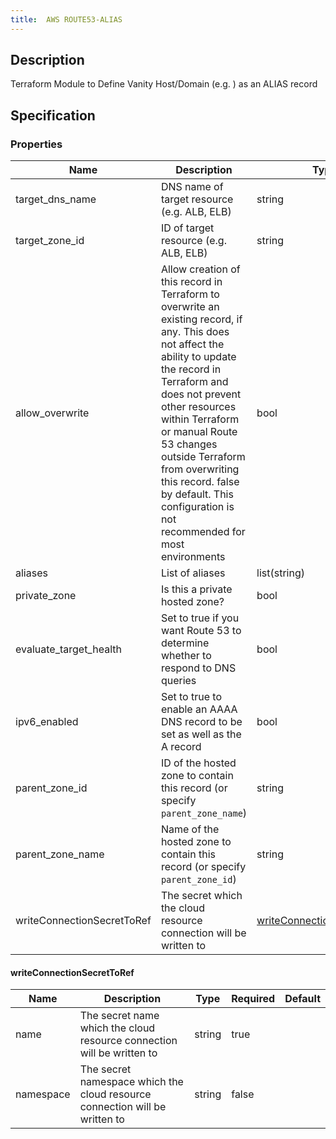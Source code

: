 ```yaml
---
title:  AWS ROUTE53-ALIAS
---
```


## Description

Terraform Module to Define Vanity Host/Domain (e.g. ) as an ALIAS record

## Specification


### Properties

 Name | Description | Type | Required | Default 
 ------------ | ------------- | ------------- | ------------- | ------------- 
 target_dns_name | DNS name of target resource (e.g. ALB, ELB) | string | true |  
 target_zone_id | ID of target resource (e.g. ALB, ELB) | string | true |  
 allow_overwrite | Allow creation of this record in Terraform to overwrite an existing record, if any. This does not affect the ability to update the record in Terraform and does not prevent other resources within Terraform or manual Route 53 changes outside Terraform from overwriting this record. false by default. This configuration is not recommended for most environments | bool | false |  
 aliases | List of aliases | list(string) | true |  
 private_zone | Is this a private hosted zone? | bool | false |  
 evaluate_target_health | Set to true if you want Route 53 to determine whether to respond to DNS queries | bool | false |  
 ipv6_enabled | Set to true to enable an AAAA DNS record to be set as well as the A record | bool | false |  
 parent_zone_id | ID of the hosted zone to contain this record  (or specify `parent_zone_name`) | string | false |  
 parent_zone_name | Name of the hosted zone to contain this record (or specify `parent_zone_id`) | string | false |  
 writeConnectionSecretToRef | The secret which the cloud resource connection will be written to | [writeConnectionSecretToRef](#writeConnectionSecretToRef) | false |  


#### writeConnectionSecretToRef

 Name | Description | Type | Required | Default 
 ------------ | ------------- | ------------- | ------------- | ------------- 
 name | The secret name which the cloud resource connection will be written to | string | true |  
 namespace | The secret namespace which the cloud resource connection will be written to | string | false |  
